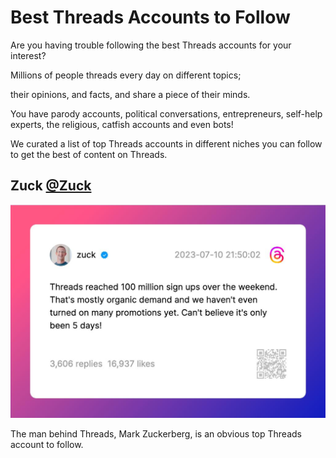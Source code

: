 # Best Threads Accounts to Follow

Are you having trouble following the best Threads accounts for your interest?

Millions of people threads every day on different topics; 

their opinions, and facts, and share a piece of their minds.

You have parody accounts, political conversations, entrepreneurs, self-help experts, the religious, catfish accounts and even bots!

We curated a list of top Threads accounts in different niches you can follow to get the best of content on Threads.

## Zuck [@Zuck](https://www.threads.net/@zuck)
![@Zuck](best-threads-accounts-to-follow_files/1.jpg)

The man behind Threads, Mark Zuckerberg, is an obvious top Threads account to follow.



